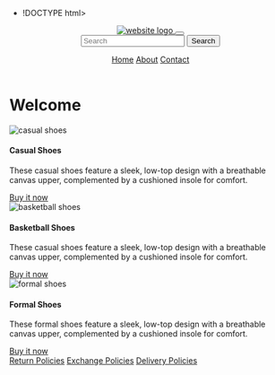 - !DOCTYPE html>
<html lang="en">
<head>
    <title>Home Page</title>
    <link rel="icon" href="icons/home-solid.png">
    <link rel="stylesheet" href="styles/main.css">
    <link rel="stylesheet" href="styles/responsive.css">
    <meta charset="utf-8">
    <meta name="description" content="a web page for learning HTML and CSS">
    <meta name="keyword" content="HTML,CSS,learning">
    <meta name="viewport" content="width=device-width,initial-scale=1">
    <link rel="stylesheet" href="https://cdnjs.cloudflare.com/ajax/libs/font-awesome/6.6.0/css/all.min.css" integrity="sha512-Kc323vGBEqzTmouAECnVceyQqyqdsSiqLQISBL29aUW4U/M7pSPA/gEUZQqv1cwx4OnYxTxve5UMg5GT6L4JJg==" crossorigin="anonymous" referrerpolicy="no-referrer" />
</head>
<body>
    <!-- <h1>Hello world</h1> -->
    <header class="main-header">
        <a href="/" class="logo">
            <img src="images/icon-black.png" alt="website logo">
        </a>
        <button type="button" class="nav-button">
            <i class="fa-solid fa-bars"></i>
        </button>
        <form class="search" method="get" action="https://example.com/search">
            <input type="search" name="query" placeholder="Search">
            <button type="submit">Search</button>
        </form>
        <nav class="navigation">
            <a href="index.html">Home</a>
            <a href="about.html">About</a>
            <a href="contact.html">Contact</a>
        </nav>
    </header>
    <div class="banner">
        <h1>Welcome</h1>
    </div>
    <main class="home-content">
        <div class="card">
            <img class="card-image" src="images/510c929f-e33f-41c5-96a2-6a092e41fb83.jpg" alt="casual shoes">
            <div class="card-content">
                <h4>Casual Shoes</h4>
                <p>These casual shoes feature a sleek, low-top design with a breathable canvas upper, complemented by a cushioned insole for comfort.</p>
                <a href="#" class="card-button">Buy it now</a>
            </div>
        </div>
        <div class="card">
            <img class="card-image" src="images/700b0f05-183a-401a-9ae8-91d44a44382d.jpg" alt="basketball shoes">
            <div class="card-content">
                <h4>Basketball Shoes</h4>
                <p>These casual shoes feature a sleek, low-top design with a breathable canvas upper, complemented by a cushioned insole for comfort.</p>
                <a href="#" class="card-button">Buy it now</a>
            </div>
        </div>
        <div class="card">
            <img class="card-image" src="images/8721825c-4c3d-4bf1-96e5-4cb9c8d0ddc6.jpg" alt="formal shoes">
            <div class="card-content">
                <h4>Formal Shoes</h4>
                <p>These formal shoes feature a sleek, low-top design with a breathable canvas upper, complemented by a cushioned insole for comfort.</p>
                <a href="#" class="card-button">Buy it now</a>
            </div>
        </div>
    </main>
    <footer class="main-footer">
        <nav class="footer-nav">
            <a href="returns.html">Return Policies</a>
            <a href="exchange.html">Exchange Policies</a>
            <a href="delivery.html">Delivery Policies</a>
        </nav>
        <nav class="social-nav">
            <a href="https://facebook.com/tiptoeshoes">
                <i class="fa-brands fa-square-facebook" role="img" aria-label="Facebook"></i>
            </a>
            <a href="https://instagram.com/tiptoeshoes">
                <i class="fa-brands fa-square-instagram" role="img" aria-label="Instagram"></i>
            </a>
            <a href="https://twitter.com/tiptoeshoes">
                <i class="fa-brands fa-square-x-twitter" role="img" aria-label="X"></i>
            </a>
            <a href="https://youtube.com/tiptoeshoes">
                <i class="fa-brands fa-square-youtube" role="img" aria-label="YouTube"></i>
            </a>
        </nav>
    </footer>
</body>
</html>
